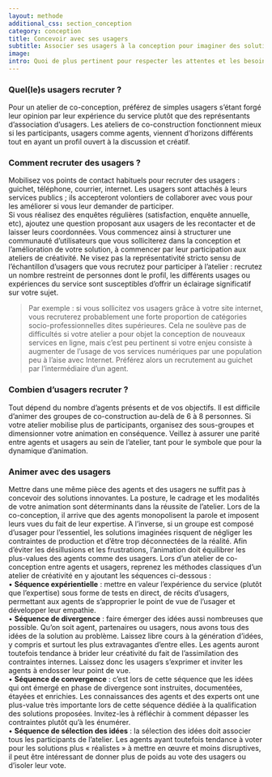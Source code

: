 ```yaml
---
layout: methode
additional_css: section_conception
category: conception
title: Concevoir avec ses usagers 
subtitle: Associer ses usagers à la conception pour imaginer des solutions efficaces
image: 
intro: Quoi de plus pertinent pour respecter les attentes et les besoins des bénéficiaires finaux d’un service que de les associer à la phase de conception ? Impliquer vos usagers dans la conception gage de la pertinence de votre solution. Cela permet aussi de fédérer différents acteurs aux intérêts divergents autour du bénéfice de l’usager.
---
```


### Quel(le)s usagers recruter ? 
Pour un atelier de co-conception, préférez de simples usagers s’étant forgé leur opinion par leur expérience du service plutôt que des représentants d’association d’usagers. Les ateliers de co-construction fonctionnent mieux si les participants, usagers comme agents, viennent d’horizons différents tout en ayant un profil ouvert à la discussion et créatif.

### Comment recruter des usagers ? 
Mobilisez vos points de contact habituels pour recruter des usagers : guichet, téléphone, courrier, internet. Les usagers sont attachés à leurs services publics ; ils accepteront volontiers de collaborer avec vous pour les améliorer si vous leur demander de participer.  
Si vous réalisez des enquêtes régulières (satisfaction, enquête annuelle, etc), ajoutez une question proposant aux usagers de les recontacter et de laisser leurs coordonnées. Vous commencez ainsi à structurer une communauté d’utilisateurs que vous solliciterez dans la conception et l’amélioration de votre solution, à commencer par leur participation aux ateliers de créativité.
Ne visez pas la représentativité stricto sensu de l’échantillon d’usagers que vous recrutez pour participer à l’atelier : recrutez un nombre restreint de personnes dont le profil, les différents usages ou expériences du service sont susceptibles d’offrir un éclairage significatif sur votre sujet.  

> Par exemple : si vous sollicitez vos usagers grâce à votre site internet, vous recruterez probablement une forte proportion de catégories socio-professionnelles dites supérieures. Cela ne soulève pas de difficultés si votre atelier a pour objet la conception de nouveaux services en ligne, mais c’est peu pertinent si votre enjeu consiste à augmenter de l’usage de vos services numériques par une population peu à l’aise avec Internet. Préférez alors un recrutement au guichet par l’intermédiaire d’un agent.

### Combien d’usagers recruter ?
Tout dépend du nombre d’agents présents et de vos objectifs. Il est difficile d’animer des groupes de co-construction au-delà de 6 à 8 personnes. Si votre atelier mobilise plus de participants, organisez des sous-groupes et dimensionner votre animation en conséquence. Veillez à assurer une parité entre agents et usagers au sein de l’atelier, tant pour le symbole que pour la dynamique d’animation.

### Animer avec des usagers
Mettre dans une même pièce des agents et des usagers ne suffit pas à concevoir des solutions innovantes. La posture, le cadrage et les modalités de votre animation sont déterminants dans la réussite de l’atelier.
Lors de la co-conception, il arrive que des agents monopolisent la parole et imposent leurs vues du fait de leur expertise. A l’inverse, si un groupe est composé d’usager pour l’essentiel, les solutions imaginées risquent de négliger les contraintes de production et d’être trop déconnectées de la réalité. Afin d’éviter les désillusions et les frustrations, l’animation doit équilibrer les plus-values des agents comme des usagers. 
Lors d’un atelier de co-conception entre agents et usagers, reprenez les méthodes classiques d’un atelier de créativité en y ajoutant les séquences ci-dessous :  
• **Séquence expérientielle** : mettre en valeur l’expérience du service (plutôt que l’expertise)  sous forme de tests en direct, de récits d’usagers, permettant aux agents de s’approprier le point de vue de l’usager et développer leur empathie.    
• **Séquence de divergence** : faire émerger des idées aussi nombreuses que possible. Qu’on soit agent, partenaires ou usagers, nous avons tous des idées de la solution au problème. Laissez libre cours à la génération d’idées, y compris et surtout les plus extravagantes d’entre elles. Les agents auront toutefois tendance à brider leur créativité du fait de l’assimilation des contraintes internes. Laissez donc les usagers s’exprimer et inviter les agents à endosser leur point de vue.  
• **Séquence de convergence** : c’est lors de cette séquence que les idées qui ont émergé en phase de divergence sont instruites, documentées, étayées et enrichies.  Les connaissances des agents et des experts ont une plus-value très importante lors de cette séquence dédiée à la qualification des solutions proposées. Invitez-les à réfléchir à comment dépasser les contraintes plutôt qu’à les énumérer.  
• **Séquence de sélection des idées** : la sélection des idées doit associer tous les participants de l’atelier. Les agents ayant toutefois tendance à voter pour les solutions plus « réalistes » à mettre en œuvre et moins disruptives, il peut être intéressant de donner plus de poids au vote des usagers ou d’isoler leur vote.